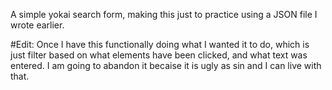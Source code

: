 A simple yokai search form, making this just to practice using a JSON file I wrote earlier.

#Edit: Once I have this functionally doing what I wanted it to do, which is just filter based on what elements have been clicked, and what text was entered. I am going to abandon it becaise it is ugly as sin and I can live with that.